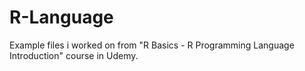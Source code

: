 # R-Language

Example files i worked on from "R Basics - R Programming Language Introduction" course in Udemy.
